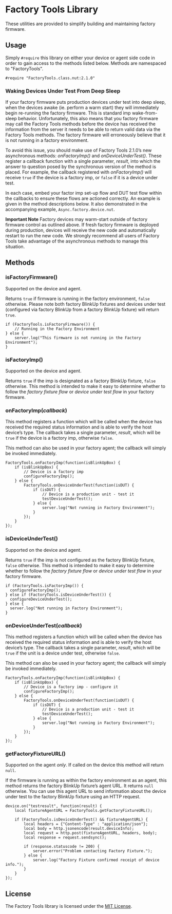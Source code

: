 # Factory Tools Library

These utilities are provided to simplify building and maintaining factory firmware.

## Usage

Simply `#require` this library on either your device or agent side code in order to gain access to the methods listed below. Methods are namespaced to "FactoryTools".

```Squirrel
#require "FactoryTools.class.nut:2.1.0"
```

### Waking Devices Under Test From Deep Sleep

If your factory firmware puts production devices under test into deep sleep, when the devices awake (ie. perform a warm start) they will immediately begin re-running the factory firmware. This is standard imp wake-from-sleep behavior. Unfortunately, this also means that you factory firmware may call the Factory Tools methods before the device has received the information from the server it needs to be able to return valid data via the Factory Tools methods. The factory firmware will erroneously believe that it is not running in a factory environment.

To avoid this issue, you should make use of Factory Tools 2.1.0’s new asynchronous methods: *onFactoryImp()* and *onDeviceUnderTest()*. These register a callback function with a single parameter, *result*, into which the answer to question posed by the synchronous version of the method is placed. For example, the callback registered with *onFactoryImp()* will receive `true` if the device is a factory imp, or `false` if it is a device under test.

In each case, embed your factor imp set-up flow and DUT test flow within the callbacks to ensure these flows are actioned correctly. An example is given in the method descriptions below. It also demonstrated in the accompanying example, `Async.factory.device.nut`.

**Important Note** Factory devices may warm-start outside of factory firmware control as outlined above. If fresh factory firmware is deployed during production, devices will receive the new code and automatically restart to run the new code. We strongly recommend all users of Factory Tools take advantage of the asynchronous methods to manage this situation.

## Methods

### isFactoryFirmware()

Supported on the device and agent.

Returns `true` if firmware is running in the factory environment, `false` otherwise. Please note both factory BlinkUp fixtures and devices under test (configured via factory BlinkUp from a factory BlinkUp fixture) will return `true`.

```Squirrel
if (FactoryTools.isFactoryFirmware()) {
    // Running in the Factory Environment
} else {
    server.log("This firmware is not running in the Factory Environment");
}
```

### isFactoryImp()

Supported on the device and agent.

Returns `true` if the imp is designated as a factory BlinkUp fixture, `false` otherwise. This method is intended to make it easy to determine whether to follow the *factory fixture flow* or *device under test flow* in your factory firmware.

### onFactoryImp(*callback*)

This method registers a function which will be called when the device has received the required status information and is able to verify the host device’s type. The callback takes a single parameter, *result*, which will be `true` if the device is a factory imp, otherwise `false`.

This method can also be used in your factory agent; the callback will simply be invoked immediately.

```squirrel
FactoryTools.onFactoryImp(function(isBlinkUpBox) {
    if (isBlinkUpBox) {
        // Device is a factory imp
        configureFactoryImp();
    } else {
        FactoryTools.onDeviceUnderTest(function(isDUT) {
            if (isDUT) {
                // Device is a production unit - test it
                testDeviceUnderTest();
            } else {
                server.log("Not running in Factory Environment");
            }
        });
    }
});
```

### isDeviceUnderTest()

Supported on the device and agent.

Returns `true` if the imp is not configured as the factory BlinkUp fixture, `false` otherwise. This method is intended to make it easy to determine whether to follow the *factory fixture flow* or *device under test flow* in your factory firmware.

```Squirrel
if (FactoryTools.isFactoryImp()) {
  configureFactoryImp();
} else if (FactoryTools.isDeviceUnderTest()) {
  configureDeviceUnderTest();
} else {
  server.log("Not running in Factory Environment");
}
```

### onDeviceUnderTest(*callback*)

This method registers a function which will be called when the device has received the required status information and is able to verify the host device’s type. The callback takes a single parameter, *result*, which will be `true` if the unit is a device under test, otherwise `false`.

This method can also be used in your factory agent; the callback will simply be invoked immediately.

```squirrel
FactoryTools.onFactoryImp(function(isBlinkUpBox) {
    if (isBlinkUpBox) {
        // Device is a factory imp - configure it
        configureFactoryImp();
    } else {
        FactoryTools.onDeviceUnderTest(function(isDUT) {
            if (isDUT) {
                // Device is a production unit - test it
                testDeviceUnderTest();
            } else {
                server.log("Not running in Factory Environment");
            }
        });
    }
});
```

### getFactoryFixtureURL()

Supported on the agent *only*. If called on the device this method will return `null`.

If the firmware is running as within the factory environment as an agent, this method returns the factory BlinkUp fixture’s agent URL. It returns `null` otherwise. You can use this agent URL to send information about the device under test to the factory BlinkUp fixture using an HTTP request.

```Squirrel
device.on("testresult", function(result) {
    local fixtureAgentURL = FactoryTools.getFactoryFixtureURL();

    if (FactoryTools.isDeviceUnderTest() && fixtureAgentURL) {
        local headers = {"Content-Type" : "application/json"};
        local body = http.jsonencode(result.deviceInfo);
        local request = http.post(fixtureAgentURL, headers, body);
        local response = request.sendsync();

        if (response.statuscode != 200) {
            server.error("Problem contacting Factory Fixture.");
        } else {
            server.log("Factory Fixture confirmed receipt of device info.");
        }
    }
});
```

## License

The Factory Tools library is licensed under the [MIT License](./LICENSE).
